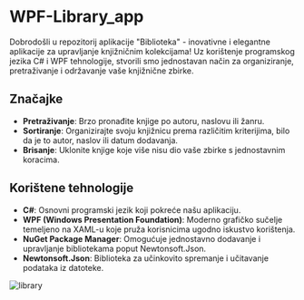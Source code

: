 # WPF-Library_app

Dobrodošli u repozitorij aplikacije "Biblioteka" - inovativne i elegantne aplikacije za upravljanje knjižničnim kolekcijama! Uz korištenje programskog jezika C# i WPF tehnologije, stvorili smo jednostavan način za organiziranje, pretraživanje i održavanje vaše knjižnične zbirke.

## Značajke

- **Pretraživanje**: Brzo pronađite knjige po autoru, naslovu ili žanru.
- **Sortiranje**: Organizirajte svoju knjižnicu prema različitim kriterijima, bilo da je to autor, naslov ili datum dodavanja.
- **Brisanje**: Uklonite knjige koje više nisu dio vaše zbirke s jednostavnim koracima.

## Korištene tehnologije

- **C#**: Osnovni programski jezik koji pokreće našu aplikaciju.
- **WPF (Windows Presentation Foundation)**: Moderno grafičko sučelje temeljeno na XAML-u koje pruža korisnicima ugodno iskustvo korištenja.
- **NuGet Package Manager**: Omogućuje jednostavno dodavanje i upravljanje bibliotekama poput Newtonsoft.Json.
- **Newtonsoft.Json**: Biblioteka za učinkovito spremanje i učitavanje podataka iz datoteke.

![library](https://github.com/mrisek13/WPF-Library_app/assets/108302992/f8ffc2fc-f2e6-463e-8cfe-7de0d7da8cc8)
